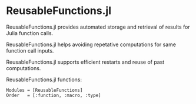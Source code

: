 # ReusableFunctions.jl

ReusableFunctions.jl provides automated storage and retrieval of results for Julia function calls.

ReusableFunctions.jl helps avoiding repetative computations for same function call inputs.

ReusableFunctions.jl supports efficient restarts and reuse of past computations.

ReusableFunctions.jl functions:

```@autodocs
Modules = [ReusableFunctions]
Order   = [:function, :macro, :type]
```